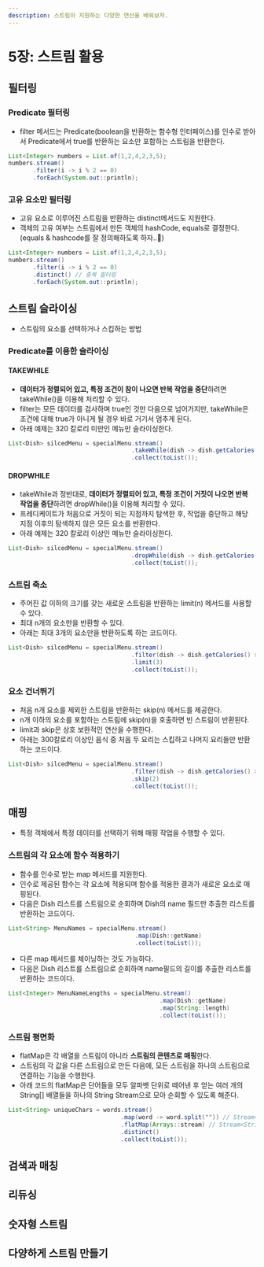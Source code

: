 ```yaml
---
description: 스트림이 지원하는 다양한 연산을 배워보자.
---
```


# 5장: 스트림 활용

## 필터링

### Predicate 필터링

* filter 메서드는 Predicate(boolean을 반환하는 함수형 인터페이스)를 인수로 받아서 Predicate에서 true를 반환하는 요소만 포함하는 스트림을 반환한다.

```java
List<Integer> numbers = List.of(1,2,4,2,3,5);
numbers.stream()
       .filter(i -> i % 2 == 0)
       .forEach(System.out::println);
```

### 고유 요소만 필터링

* 고유 요소로 이루어진 스트림을 반환하는 distinct메서드도 지원한다.
* 객체의 고유 여부는 스트림에서 만든 객체의 hashCode, equals로 결정한다. (equals & hashcode를 잘 정의해하도록 하자..🥲)

```java
List<Integer> numbers = List.of(1,2,4,2,3,5);
numbers.stream()
       .filter(i -> i % 2 == 0)
       .distinct() // 중복 필터링
       .forEach(System.out::println);
```

## 스트림 슬라이싱

* 스트림의 요소를 선택하거나 스킵하는 방법

### Predicate를 이용한 슬라이싱

#### TAKEWHILE

* **데이터가 정렬되어 있고, 특정 조건이 참이 나오면 반복 작업을 중단**하려면 takeWhile()을 이용해 처리할 수 있다.
* filter는 모든 데이터를 검사하며 true인 것만 다음으로 넘어가지만, takeWhile은 조건에 대해 true가 아니게 될 경우 바로 거기서 멈추게 된다.
* 아래 예제는 320 칼로리 미만인 메뉴만 슬라이싱한다.

```java
List<Dish> silcedMenu = specialMenu.stream()
                                   .takeWhile(dish -> dish.getCalories() < 320)
                                   .collect(toList());
```

#### DROPWHILE

* takeWhile과 정반대로, **데이터가 정렬되어 있고, 특정 조건이 거짓이 나오면 반복 작업을 중단**하려면 dropWhile()을 이용해 처리할 수 있다.
* 프레디케이트가 처음으로 거짓이 되는 지점까지 탐색한 후, 작업을 중단하고 해당 지점 이후의 탐색하지 않은 모든 요소를 반환한다.
* 아래 예제는 320 칼로리 이상인 메뉴만 슬라이싱한다.

```java
List<Dish> silcedMenu = specialMenu.stream()
                                   .dropWhile(dish -> dish.getCalories() < 320)
                                   .collect(toList());
```

### 스트림 축소

* 주어진 값 이하의 크기를 갖는 새로운 스트림을 반환하는 limit(n) 메서드를 사용할 수 있다.
* 최대 n개의 요소만을 반환할 수 있다.
* 아래는 최대 3개의 요소만을 반환하도록 하는 코드이다.

```java
List<Dish> silcedMenu = specialMenu.stream()
                                   .filter(dish -> dish.getCalories() > 300)
                                   .limit(3)
                                   .collect(toList());
```

### 요소 건너뛰기

* 처음 n개 요소를 제외한 스트림을 반환하는 skip(n) 메서드를 제공한다.
* n개 이하의 요소를 포함하는 스트림에 skip(n)을 호출하면 빈 스트림이 반환된다.
* limit과 skip은 상호 보완적인 연산을 수행한다.
* 아래는 300칼로리 이상인 음식 중 처음 두 요리는 스킵하고 나머지 요리들만 반환하는 코드이다.

```java
List<Dish> silcedMenu = specialMenu.stream()
                                   .filter(dish -> dish.getCalories() > 300)
                                   .skip(2)
                                   .collect(toList());
```

## 매핑

* 특정 객체에서 특정 데이터를 선택하기 위해 매핑 작업을 수행할 수 있다.

### 스트림의 각 요소에 함수 적용하기

* 함수를 인수로 받는 map 메서드를 지원한다.
* 인수로 제공된 함수는 각 요소에 적용되며 함수를 적용한 결과가 새로운 요소로 매핑된다.
* 다음은 Dish 리스트를 스트림으로 순회하며 Dish의 name 필드만 추출한 리스트를 반환하는 코드이다.

```java
List<String> MenuNames = specialMenu.stream()
                                    .map(Dish::getName)
                                    .collect(toList());
```

* 다른 map 메서드를 체이닝하는 것도 가능하다.
* 다음은 Dish 리스트를 스트림으로 순회하며 name필드의 길이를 추출한 리스트를 반환하는 코드이다.

```java
List<Integer> MenuNameLengths = specialMenu.stream()
                                           .map(Dish::getName)
                                           .map(String::length)
                                           .collect(toList());
```

### 스트림 평면화

* flatMap은 각 배열을 스트림이 아니라 **스트림의 콘텐츠로 매핑**한다.
* 스트림의 각 값을 다른 스트림으로 만든 다음에, 모든 스트림을 하나의 스트림으로 연결하는 기능을 수행한다.
* 아래 코드의 flatMap은 단어들을 모두 알파벳 단위로 떼어낸 후 얻는 여러 개의 String\[] 배열들을 하나의 String Stream으로 모아 순회할 수 있도록 해준다.

```java
List<String> uniqueChars = words.stream()
                                .map(word -> word.split("")) // Stream<String[]>
                                .flatMap(Arrays::stream) // Stream<String>
                                .distinct()
                                .collect(toList());
```

## 검색과 매칭





## 리듀싱





## 숫자형 스트림







## 다양하게 스트림 만들기









